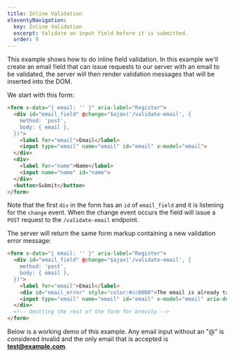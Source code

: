 ```yaml
---
title: Inline Validation
eleventyNavigation:
  key: Inline Validation
  excerpt: Validate an input field before it is submitted.
  order: 9
---
```


This example shows how to do inline field validation. In this example we'll create an email field that can issue requests to our server with an email to be validated, the server will then render validation messages that will be inserted into the DOM.

We start with this form:

```html
<form x-data="{ email: '' }" aria-label="Register">
  <div id="email_field" @change="$ajax('/validate-email', {
    method: 'post',
    body: { email },
  })">
    <label for="email">Email</label>
    <input type="email" name="email" id="email" x-model="email">
  </div>
  <div>
    <label for="name">Name</label>
    <input name="name" id="name">
  </div>
  <button>Submit</button>
</form>
```

Note that the first `div` in the form has an `id` of `email_field` and it is listening for the `change` event. When the change event occurs the field will issue a `POST` request to the `/validate-email` endpoint.

The server will return the same form markup containing a new validation error message:

```html
<form x-data="{ email: '' }" aria-label="Register">
  <div id="email_field" @change="$ajax('/validate-email', {
    method: 'post',
    body: { email },
  })">
    <label for="email">Email</label>
    <div id="email_error" style="color:#cc0000">The email is already taken.</div>
    <input type="email" name="email" id="email" x-model="email" aria-describedby="email_error">
  </div>
  <!-- Omitting the rest of the form for brevity -->
</form>
```

Below is a working demo of this example. Any email input without an "@" is considered invalid and the only email that is accepted is **test@example.com**.

<style>
  label {
    display: block;
  }
</style>

<script type="module">
  window.route('GET', '/register', () => view())
  window.route('POST', '/validate-email', (input) => {
    if (input.email === 'test@example.com') {
      return view()
    } else if (input.email.includes('@')) {
      return view('The email is already taken.')
    }

    return view('The email field is invalid.')
  })

  window.example('/register')

  function view(message = '') {
    message = message ? `<div id="email_error" style="color:#cc0000">${message}</div>` : ''

    return `<form x-data="{ email: '' }" aria-label="Register">
  <div id="email_field" @change="$ajax('/validate-email', {
    method: 'post',
    body: { email },
  })">
    <label for="email">Email</label>
    ${message}
    <input type="email" name="email" id="email" x-model="email"${message ? ' aria-describedby="email_error"' : ''}>
  </div>
  <div>
    <label for="name">Name</label>
    <input name="name" id="name">
  </div>
  <button>Submit</button>
</form>`
  }
</script>
